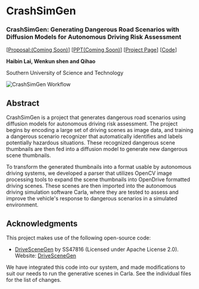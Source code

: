 # CrashSimGen

### CrashSimGen: Generating Dangerous Road Scenarios with Diffusion Models for Autonomous Driving Risk Assessment

[[Proposal:(Coming Soon)]()] [[PPT(Coming Soon)]()] [[Project Page](https://haibinlai.github.io/CrashSimGen/)] [[Code](https://github.com/HaibinLai/CrashSimGen)]

**Haibin Lai, Wenkun shen and Qihao**

Southern University of Science and Technology

<!-- ![alt text](img/image.png) -->
![CrashSimGen Workflow](img/ML_DM.drawio.png)

## Abstract

CrashSimGen is a project that generates dangerous road scenarios using diffusion models for autonomous driving risk assessment. The project begins by encoding a large set of driving scenes as image data, and training a dangerous scenario recognizer that automatically identifies and labels potentially hazardous situations. These recognized dangerous scene thumbnails are then fed into a diffusion model to generate new dangerous scene thumbnails.

To transform the generated thumbnails into a format usable by autonomous driving systems, we developed a parser that utilizes OpenCV image processing tools to expand the scene thumbnails into OpenDrive formatted driving scenes. These scenes are then imported into the autonomous driving simulation software Carla, where they are tested to assess and improve the vehicle's response to dangerous scenarios in a simulated environment.

## Acknowledgments

This project makes use of the following open-source code:

- [DriveSceneGen](https://github.com/SS47816/DriveSceneGen.git) by SS47816 (Licensed under Apache License 2.0). Website: [DriveSceneGen](https://ss47816.github.io/DriveSceneGen/)

We have integrated this code into our system, and made modifications to suit our needs to run the generative scenes in Carla. See the individual files for the list of changes.
